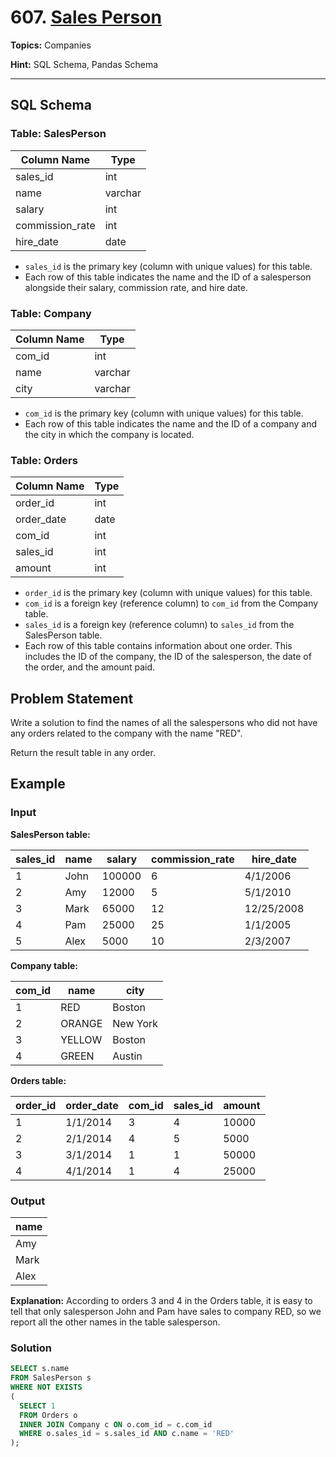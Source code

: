 # 607. [Sales Person](https://leetcode.com/problems/sales-person/description/)

**Topics:** Companies

**Hint:** SQL Schema, Pandas Schema
<hr><div>

## SQL Schema

### Table: SalesPerson

| Column Name     | Type    |
|-----------------|---------|
| sales_id        | int     |
| name            | varchar |
| salary          | int     |
| commission_rate | int     |
| hire_date       | date    |

- `sales_id` is the primary key (column with unique values) for this table.
- Each row of this table indicates the name and the ID of a salesperson alongside their salary, commission rate, and hire date.

### Table: Company

| Column Name | Type    |
|-------------|---------|
| com_id      | int     |
| name        | varchar |
| city        | varchar |

- `com_id` is the primary key (column with unique values) for this table.
- Each row of this table indicates the name and the ID of a company and the city in which the company is located.

### Table: Orders

| Column Name | Type |
|-------------|------|
| order_id    | int  |
| order_date  | date |
| com_id      | int  |
| sales_id    | int  |
| amount      | int  |

- `order_id` is the primary key (column with unique values) for this table.
- `com_id` is a foreign key (reference column) to `com_id` from the Company table.
- `sales_id` is a foreign key (reference column) to `sales_id` from the SalesPerson table.
- Each row of this table contains information about one order. This includes the ID of the company, the ID of the salesperson, the date of the order, and the amount paid.

## Problem Statement

Write a solution to find the names of all the salespersons who did not have any orders related to the company with the name "RED".

Return the result table in any order.

## Example

### Input

**SalesPerson table:**

| sales_id | name | salary | commission_rate | hire_date  |
|----------|------|--------|-----------------|------------|
| 1        | John | 100000 | 6               | 4/1/2006   |
| 2        | Amy  | 12000  | 5               | 5/1/2010   |
| 3        | Mark | 65000  | 12              | 12/25/2008 |
| 4        | Pam  | 25000  | 25              | 1/1/2005   |
| 5        | Alex | 5000   | 10              | 2/3/2007   |

**Company table:**

| com_id | name   | city     |
|--------|--------|----------|
| 1      | RED    | Boston   |
| 2      | ORANGE | New York |
| 3      | YELLOW | Boston   |
| 4      | GREEN  | Austin   |

**Orders table:**

| order_id | order_date | com_id | sales_id | amount |
|----------|------------|--------|----------|--------|
| 1        | 1/1/2014   | 3      | 4        | 10000  |
| 2        | 2/1/2014   | 4      | 5        | 5000   |
| 3        | 3/1/2014   | 1      | 1        | 50000  |
| 4        | 4/1/2014   | 1      | 4        | 25000  |

### Output

| name |
|------|
| Amy  |
| Mark |
| Alex |

**Explanation:**
According to orders 3 and 4 in the Orders table, it is easy to tell that only salesperson John and Pam have sales to company RED, so we report all the other names in the table salesperson.

### Solution 
```sql
SELECT s.name
FROM SalesPerson s
WHERE NOT EXISTS 
(
  SELECT 1
  FROM Orders o
  INNER JOIN Company c ON o.com_id = c.com_id
  WHERE o.sales_id = s.sales_id AND c.name = 'RED'
);
```